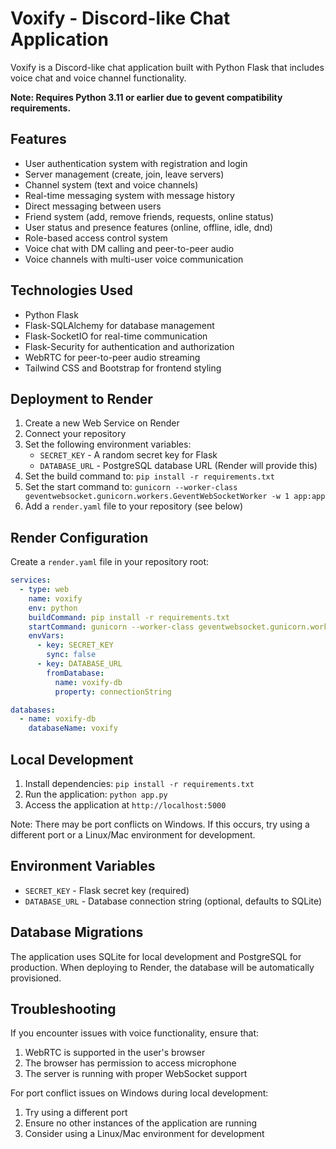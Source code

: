 # Voxify - Discord-like Chat Application

Voxify is a Discord-like chat application built with Python Flask that includes voice chat and voice channel functionality.

**Note: Requires Python 3.11 or earlier due to gevent compatibility requirements.**

## Features

- User authentication system with registration and login
- Server management (create, join, leave servers)
- Channel system (text and voice channels)
- Real-time messaging system with message history
- Direct messaging between users
- Friend system (add, remove friends, requests, online status)
- User status and presence features (online, offline, idle, dnd)
- Role-based access control system
- Voice chat with DM calling and peer-to-peer audio
- Voice channels with multi-user voice communication

## Technologies Used

- Python Flask
- Flask-SQLAlchemy for database management
- Flask-SocketIO for real-time communication
- Flask-Security for authentication and authorization
- WebRTC for peer-to-peer audio streaming
- Tailwind CSS and Bootstrap for frontend styling

## Deployment to Render

1. Create a new Web Service on Render
2. Connect your repository
3. Set the following environment variables:
   - `SECRET_KEY` - A random secret key for Flask
   - `DATABASE_URL` - PostgreSQL database URL (Render will provide this)
4. Set the build command to: `pip install -r requirements.txt`
5. Set the start command to: `gunicorn --worker-class geventwebsocket.gunicorn.workers.GeventWebSocketWorker -w 1 app:app`
6. Add a `render.yaml` file to your repository (see below)

## Render Configuration

Create a `render.yaml` file in your repository root:

```yaml
services:
  - type: web
    name: voxify
    env: python
    buildCommand: pip install -r requirements.txt
    startCommand: gunicorn --worker-class geventwebsocket.gunicorn.workers.GeventWebSocketWorker -w 1 app:app
    envVars:
      - key: SECRET_KEY
        sync: false
      - key: DATABASE_URL
        fromDatabase:
          name: voxify-db
          property: connectionString

databases:
  - name: voxify-db
    databaseName: voxify
```

## Local Development

1. Install dependencies: `pip install -r requirements.txt`
2. Run the application: `python app.py`
3. Access the application at `http://localhost:5000`

Note: There may be port conflicts on Windows. If this occurs, try using a different port or a Linux/Mac environment for development.

## Environment Variables

- `SECRET_KEY` - Flask secret key (required)
- `DATABASE_URL` - Database connection string (optional, defaults to SQLite)

## Database Migrations

The application uses SQLite for local development and PostgreSQL for production. When deploying to Render, the database will be automatically provisioned.

## Troubleshooting

If you encounter issues with voice functionality, ensure that:
1. WebRTC is supported in the user's browser
2. The browser has permission to access microphone
3. The server is running with proper WebSocket support

For port conflict issues on Windows during local development:
1. Try using a different port
2. Ensure no other instances of the application are running
3. Consider using a Linux/Mac environment for development
